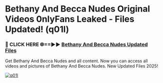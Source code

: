 # Bethany And Becca Nudes Original Videos 0nlyFans Leaked - Files Updated! (q01l)

<h3>🔴 CLICK HERE 🌐==►► <a href="https://tinyurl.com/52m3yx9h" rel="nofollow">Bethany And Becca Nudes Updated Files</a></h3>

Get Bethany And Becca Nudes and all content. Now you can access all videos and pictures of Bethany And Becca Nudes. New Updated Files 2025!

[![q01l](https://i.imgur.com/TnHtlc8.gif)](https://tinyurl.com/52m3yx9h)
